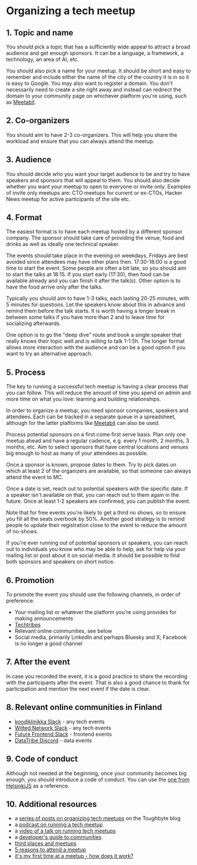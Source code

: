 # Organizing a tech meetup

## 1. Topic and name

You should pick a topic that has a sufficiently wide appeal to attract a broad audience and get enough sponsors. It can be a language, a framework, a technology, an area of AI, etc. 

You should also pick a name for your meetup. It should be short and easy to remember and include either the name of the city of the country it is in so it is easy to Google. You may also want to register a domain. You don't necessarily need to create a site right away and instead can redirect the domain to your community page on whichever platform you're using, such as [Meetabit](https://www.meetabit.com/).

## 2. Co-organizers

You should aim to have 2-3 co-organizers. This will help you share the workload and ensure that you can always attend the meetup.

## 3. Audience

You should decide who you want your target audience to be and try to have speakers and sponsors that will appeal to them. You should also decide whether you want your meetup to open to everyone or invite only. Examples of invite only meetups are: CTO meetups for current or ex-CTOs, Hacker News meetup for active participants of the site etc. 

## 4. Format

The easiest format is to have each meetup hosted by a different sponsor company. The sponsor should take care of providing the venue, food and drinks as well as ideally one technical speaker.

The events should take place in the evening on weekdays, Fridays are best avoided since attendees may have other plans then. 17:30-18:00 is a good time to start the event. Some people are often a bit late, so you should aim to start the talks at 18:15. If you start early (17:30), then food can be available already and you can finish it after the talk(s). Other option is to have the food arrive only after the talks.

Typically you should aim to have 1-3 talks, each lasting 20-25 minutes, with 5 minutes for questions. Let the speakers know about this in advance and remind them before the talk starts. It is worth having a longer break in between some talks if you have more than 2 and to leave time for socializing afterwards.

One option is to go the "deep dive" route and book a single speaker that really knows their topic well and is willing to talk 1-1.5h. The longer format allows more interaction with the audience and can be a good option if you want to try an alternative approach.

## 5. Process

The key to running a successful tech meetup is having a clear process that you can follow. This will reduce the amount of time you spend on admin and more time on what you love: learning and building relationships.

In order to organize a meetup, you need sponsor companies, speakers and attendees. Each can be tracked in a separate queue in a spreadsheet, although for the latter platforms like [Meetabit](https://www.meetabit.com/) can also be used.

Process potential sponsors on a first come first serve basis. Plan only one meetup ahead and have a regular cadence, e.g. every 1 month, 2 months, 3 months, etc. Aim to select sponsors that have central locations and venues big enough to host as many of your attendees as possible.

Once a sponsor is known, propose dates to them. Try to pick dates on which at least 2 of the organizers are available, so that someone can always attend the event to MC.

Once a date is set, reach out to potential speakers with the specific date. If a speaker isn't available on that, you can reach out to them again in the future. Once at least 1-2 speakers are confirmed, you can publish the event.

Note that for free events you're likely to get a third no shows, so to ensure you fill all the seats overbook by 50%. Another good strategy is to remind people to update their registration close to the event to reduce the amount of no-shows.

If you're ever running out of potential sponsors or speakers, you can reach out to individuals you know who may be able to help, ask for help via your mailing list or post about it on social media. It should be possible to find both sponsors and speakers on short notice.

## 6. Promotion

To promote the event you should use the following channels, in order of preference:

- Your mailing list or whatever the platform you're using provides for making announcements
- [Techtribes](https://github.com/olegp/techtribes?tab=readme-ov-file#add-a-community)
- Relevant online communities, see below
- Social media, primarily LinkedIn and perhaps Bluesky and X; Facebook is no longer a good channel

## 7. After the event

In case you recorded the event, it is a good practice to share the recording with the participants after the event. That is also a good chance to thank for participation and mention the next event if the date is clear.

## 8. Relevant online communities in Finland

- [koodiklinikka Slack](https://app.slack.com/client/T03BQ3NU9/C0432KDDN) - any tech events
- [Witted Network Slack](https://app.slack.com/client/T3CT3SL6S/C3C79NG9G) - any tech events
- [Future Frontend Slack](https://app.slack.com/client/T795YLSUF/C77DNFH4G) - frontend events
- [DataTribe Discord](https://discord.gg/4YHrUTPge4) - data events

## 9. Code of conduct

Although not needed at the beginning, once your community becomes big enough, you should introduce a code of conduct. You can use the [one from HelsinkiJS](https://github.com/helsinkijs/helsinkijs.org?tab=coc-ov-file) as a reference.

## 10. Additional resources

- a [series of posts on organizing tech meetups](https://www.toughbyte.com/blog/what-is-a-meetup-and-why-should-i-care-1) on the Toughbyte blog
- a [podcast on running a tech meetup](https://podcasts.apple.com/dk/podcast/2-oleg-podsechin-on-meetups-and-communities/id1137769226?i=1000373593644)
- a [video of a talk on running tech meetups](https://www.youtube.com/watch?v=wNZTLcutqKk)
- a [developer's guide to communities](https://hamatti.org/posts/developers-guide-to-communities/)
- [third places and meetups](https://hamatti.org/posts/third-places-and-meetups/)
- [5 reasons to attend a meetup](https://hamatti.org/posts/5-reasons-to-attend-meetup/)
- [it's my first time at a meetup - how does it work?](https://archipylago.dev/blog/its-my-first-time-at-meetup/)
